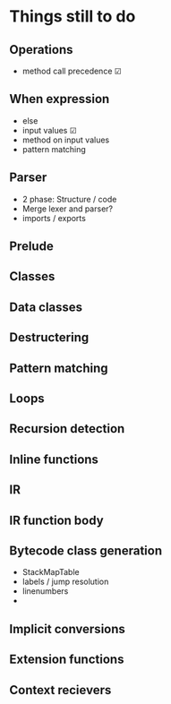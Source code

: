 # Things still to do

## Operations
- method call precedence &#x2611;

## When expression
- else
- input values &#x2611;
- method on input values
- pattern matching

## Parser
- 2 phase: Structure / code
- Merge lexer and parser?
- imports / exports


## Prelude


## Classes

## Data classes

## Destructering

## Pattern matching

## Loops

## Recursion detection

## Inline functions

## IR

## IR function body

## Bytecode class generation
- StackMapTable
- labels / jump resolution
- linenumbers
- 
## Implicit conversions

## Extension functions

## Context recievers


